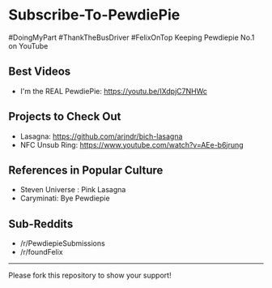 # Subscribe-To-PewdiePie
#DoingMyPart #ThankTheBusDriver #FelixOnTop Keeping Pewdiepie No.1 on YouTube 

## Best Videos
 + I'm the REAL PewdiePie: https://youtu.be/IXdpjC7NHWc


## Projects to Check Out
 + Lasagna: https://github.com/arjndr/bich-lasagna
 + NFC Unsub Ring: https://www.youtube.com/watch?v=AEe-b6jrung
 
## References in Popular Culture
 + Steven Universe : Pink Lasagna
 + Caryminati: Bye Pewdiepie
 
## Sub-Reddits
 + /r/PewdiepieSubmissions
 + /r/foundFelix
    
---

Please fork this repository to show your support!
